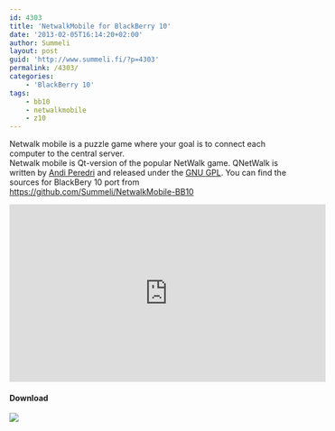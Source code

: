 ```yaml
---
id: 4303
title: 'NetwalkMobile for BlackBerry 10'
date: '2013-02-05T16:14:20+02:00'
author: Summeli
layout: post
guid: 'http://www.summeli.fi/?p=4303'
permalink: /4303/
categories:
    - 'BlackBerry 10'
tags:
    - bb10
    - netwalkmobile
    - z10
---
```


Netwalk mobile is a puzzle game where your goal is to connect each computer to the central server.  
Netwalk mobile is Qt-version of the popular NetWalk game. QNetWalk is written by [Andi Peredri](mailto:andi@ukr.net) and released under the [GNU GPL](http://www.gnu.org/copyleft/gpl.html). You can find the sources for BlackBery 10 port from <https://github.com/Summeli/NetwalkMobile-BB10>  
<iframe allowfullscreen="" frameborder="0" height="315" loading="lazy" src="https://www.youtube.com/embed/YUgg0DqyBBM" width="560"></iframe>

#### Download

[![](http://www.summeli.com/wp-content/uploads/2013/02/BB-World_Get-It_BLK-Box-300x103.png)](http://appworld.blackberry.com/webstore/content/19288333)